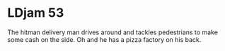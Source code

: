 # LDjam 53 

The hitman delivery man drives around and tackles pedestrians to make some cash on the side. Oh and he has a pizza factory on his back.
